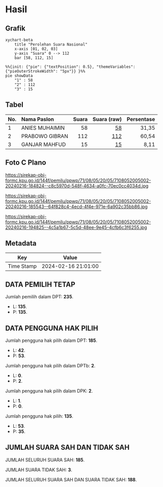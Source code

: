 # Hasil

## Grafik

```mermaid
xychart-beta
    title "Perolehan Suara Nasional"
    x-axis [01, 02, 03]
    y-axis "Suara" 0 --> 112
    bar [58, 112, 15]
```

```mermaid
%%{init: {"pie": {"textPosition": 0.5}, "themeVariables": {"pieOuterStrokeWidth": "5px"}} }%%
pie showData
    "1" : 58
    "2" : 112
    "3" : 15
```

## Tabel

| No. | Nama Paslon    | Suara | Suara (raw) | Persentase |
|:--- |:-------------- | -----:| -----------:| ----------:|
| 1   | ANIES MUHAIMIN | 58    | [58][p-1]   | 31,35      |
| 2   | PRABOWO GIBRAN | 112   | [112][p-2]  | 60,54      |
| 3   | GANJAR MAHFUD  | 15    | [15][p-3]   | 8,11       |


[p-1]: https://github.com/gigit-pemilu/pemilu-2024/blob/main/pilpres/hitung-suara/sub/71-sulawesi-utara/sub/08-bolaang-mongondow-utara/sub/05-kaidipang/sub/2005-pontak/sub/002-tps/sub/paslon-1.txt
[p-2]: https://github.com/gigit-pemilu/pemilu-2024/blob/main/pilpres/hitung-suara/sub/71-sulawesi-utara/sub/08-bolaang-mongondow-utara/sub/05-kaidipang/sub/2005-pontak/sub/002-tps/sub/paslon-2.txt
[p-3]: https://github.com/gigit-pemilu/pemilu-2024/blob/main/pilpres/hitung-suara/sub/71-sulawesi-utara/sub/08-bolaang-mongondow-utara/sub/05-kaidipang/sub/2005-pontak/sub/002-tps/sub/paslon-3.txt

## Foto C Plano

https://sirekap-obj-formc.kpu.go.id/144f/pemilu/ppwp/71/08/05/20/05/7108052005002-20240216-184824--c8c5970d-548f-4634-a0fc-70ec0cc4034d.jpg

https://sirekap-obj-formc.kpu.go.id/144f/pemilu/ppwp/71/08/05/20/05/7108052005002-20240216-185543--64f828c4-4ecd-4f4e-971e-6a902c35bb86.jpg

https://sirekap-obj-formc.kpu.go.id/144f/pemilu/ppwp/71/08/05/20/05/7108052005002-20240216-194825--4c5a1b67-5c5d-48ee-9e45-4cfb6c3f6255.jpg


## Metadata

| Key        | Value               |
| ---------- | ------------------- |
| Time Stamp | 2024-02-16 21:01:00 |


## DATA PEMILIH TETAP

Jumlah pemilih dalam DPT: **235**.
 * L: **135**.
 * P: **135**.

## DATA PENGGUNA HAK PILIH

Jumlah pengguna hak pilih dalam DPT: **185**.
 * L: **42**.
 * P: **53**.

Jumlah pengguna hak pilih dalam DPTb: **2**.
 * L: **0**.
 * P: **2**.

Jumlah pengguna hak pilih dalam DPK: **2**.
 * L: **1**.
 * P: **0**.

Jumlah pengguna hak pilih: **135**.
 * L: **53**.
 * P: **35**.

## JUMLAH SUARA SAH DAN TIDAK SAH

JUMLAH SELURUH SUARA SAH: **185**.

JUMLAH SUARA TIDAK SAH: **3**.

JUMLAH SELURUH SUARA SAH DAN SUARA TIDAK SAH: **188**.


